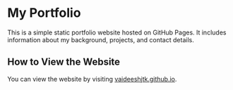 # My Portfolio

This is a simple static portfolio website hosted on GitHub Pages. It includes information about my background, projects, and contact details.

## How to View the Website

You can view the website by visiting [vaideeshjtk.github.io](https://vaideeshjtk.github.io/).
